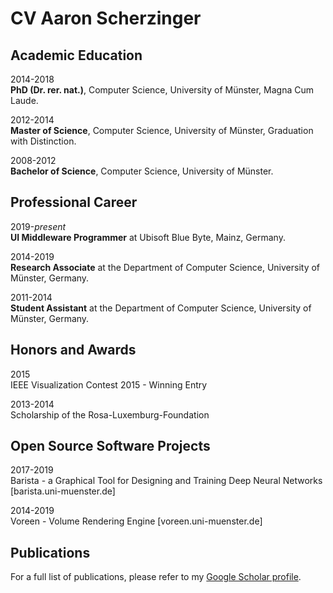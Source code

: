 # CV Aaron Scherzinger

## Academic Education

2014-2018      
**PhD (Dr. rer. nat.)**, Computer Science, University of Münster, Magna Cum Laude.

2012-2014  
**Master of Science**, Computer Science, University of Münster, Graduation with Distinction.

2008-2012  
**Bachelor of Science**, Computer Science, University of Münster.

## Professional Career

2019-_present_  
**UI Middleware Programmer** at Ubisoft Blue Byte, Mainz, Germany.

2014-2019  
**Research Associate** at the Department of Computer Science, University of Münster, Germany.

2011-2014  
**Student Assistant** at the Department of Computer Science, University of Münster, Germany.

## Honors and Awards

2015  
IEEE Visualization Contest 2015 - Winning Entry

2013-2014  
Scholarship of the Rosa-Luxemburg-Foundation

## Open Source Software Projects

2017-2019  
Barista - a Graphical Tool for Designing and Training Deep Neural Networks [barista.uni-muenster.de]

2014-2019  
Voreen - Volume Rendering Engine [voreen.uni-muenster.de]

## Publications

For a full list of publications, please refer to my [Google Scholar profile](https://scholar.google.de/citations?user=NtnR690AAAAJ&hl=en).

